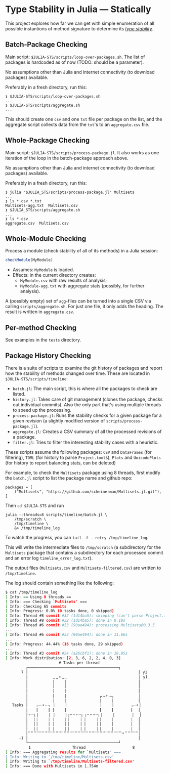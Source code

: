 # Type Stability in Julia — Statically

This project explores how far we can get with simple enumeration of all possible
instantions of method signature to determine its _[type stability][st-def]_.

[st-def]: https://docs.julialang.org/en/v1/manual/faq/#man-type-stability

## Batch-Package Checking

Main script: `$JULIA-STS/scripts/loop-over-packages.sh`. The list of packages is
hardcoded as of now (TODO: should be a parameter).

No assumptions other than Julia and internet connectivity (to download
packages) available.

Preferably in a fresh directory, run this:

``` shellsession
❯ $JULIA-STS/scripts/loop-over-packages.sh
...
❯ $JULIA-STS/scripts/aggregate.sh
...
```

This should create one `csv` and one `txt` file per package on the list, and the
aggregate script collects data from the `txt`'s to an `aggregate.csv` file.

## Whole-Package Checking

Main script: `$JULIA-STS/scripts/process-package.jl`. It also works as one
iteration of the loop in the batch-package approach above.

No assumptions other than Julia and internet connectivity (to download
packages) available.

Preferably in a fresh directory, run this:

``` shellsession
❯ julia "$JULIA_STS/scripts/process-package.jl" Multisets
...
❯ ls *.csv *.txt
Multisets-agg.txt  Multisets.csv
❯ $JULIA_STS/scripts/aggregate.sh
...
❯ ls *.csv
aggregate.csv  Multisets.csv
```

## Whole-Module Checking

Process a module (check stability of all of its methods) in a Julia session:

``` julia
checkModule(MyModule)
```

- Assumes: `MyModule` is loaded.
- Effects: in the current directory creates:
  - `MyModule.csv` with raw results of analysis;
  - `MyModule-agg.txt` with aggregate stats (possibly, for further analysis).

A (possibly empty) set of `agg`-files can be turned into a single CSV via calling
`scripts/aggregate.sh`. For just one file, it only adds the heading. The result
is written in `aggregate.csv`.

## Per-method Checking

See examples in the `tests` directory.

## Package History Checking

There is a suite of scripts to examine the git history of packages 
and report how the stability of methods changed over time. 
These are located in `$JULIA-STS/scripts/timeline`:

- `batch.jl`: The main script, this is where all the packages to check are listed.
- `history.jl`: Takes care of git management (clones the package, checks out individual commits). Also the only part that's using multiple threads to speed up the processing.
- `process-package.jl`: Runs the stability checks for a given package for a given revision (a slightly modified version of `scripts/process-package.jl`).
- `aggregate.jl`: Creates a CSV summary of all the processed revisions of a package.
- `filter.jl`: Tries to filter the interesting stability cases with a heuristic.

These scripts assume the following packages: `CSV` and `DataFrames` (for filtering), `TOML` (for history to parse `Project.toml`s), `Plots` and `UnicodePlots` (for history to report balancing stats, can be deleted)

For example, to check the `Multisets` package using 8 threads, first modify the `batch.jl` 
script to list the package name and github repo:

```
packages = [
    ("Multisets", "https://github.com/scheinerman/Multisets.jl.git"),
]
```

Then `cd $JULIA-STS` and run

```
julia --threads=8 scripts/timeline/batch.jl \
    /tmp/scratch \
    /tmp/timeline \
    &> /tmp/timeline_log
```

To watch the progress, you can `tail -f --retry /tmp/timeline_log`.

This will write the intermediate files to `/tmp/scratch` (a subdirectory for the `Multisets` 
package that contains a subdirectory for each processed commit and an error log 
`timeline_error_log.txt`).

The output files (`Multisets.csv` and `Multisets-filtered.csv`) are written to 
`/tmp/timeline`.

The log should contain something like the following:

```bash
$ cat /tmp/timeline_log
[ Info: == Using 8 threads ==
[ Info: === Checking `Multisets' ===
[ Info: Checking 65 commits
[ Info: Progress: 0.0% (0 tasks done, 0 skipped)
[ Info: Thread #8 commit #32 (1d14ba5): skipping (can't parse Project.toml)
[ Info: Thread #8 commit #32 (1d14ba5): done in 0.18s
[ Info: Thread #6 commit #53 (90ae494): processing Multisets@0.3.5
...
[ Info: Thread #6 commit #53 (90ae494): done in 11.66s
...
[ Info: Progress: 44.44% (16 tasks done, 29 skipped)
...
[ Info: Thread #3 commit #54 (a26cbf1): done in 10.95s
[ Info: Work distribution: [2, 3, 6, 2, 2, 4, 0, 3]
         ⠀⠀⠀⠀⠀⠀⠀⠀⠀⠀⠀⠀# Tasks per thread⠀⠀⠀⠀⠀⠀⠀⠀⠀⠀⠀⠀   
         ┌────────────────────────────────────────┐   
       7 │⠀⠀⠀⠀⠀⠀⠀⠀⠀⠀⠀⠀⠀⠀⠀⠀⠀⠀⠀⠀⠀⠀⠀⠀⠀⠀⠀⠀⠀⠀⠀⠀⠀⠀⠀⠀⠀⠀⠀⠀│ y1
         │⠀⠀⠀⠀⠀⠀⠀⠀⠀⣀⣀⚬⣀⣀⠀⠀⠀⠀⠀⠀⠀⠀⠀⠀⠀⠀⠀⠀⠀⠀⠀⠀⠀⠀⠀⠀⠀⠀⠀⠀│ y1
         │⠀⠀⠀⠀⠀⠀⠀⠀⠀⡇⠀⠀⠀⢸⠀⠀⠀⠀⠀⠀⠀⠀⠀⠀⠀⠀⠀⠀⠀⠀⠀⠀⠀⠀⠀⠀⠀⠀⠀⠀│   
         │⠀⠀⠀⠀⠀⠀⠀⠀⠀⡇⠀⠀⠀⢸⠀⠀⠀⠀⠀⠀⠀⠀⠀⠀⠀⠀⠀⠀⠀⠀⠀⠀⠀⠀⠀⠀⠀⠀⠀⠀│   
         │⠀⠀⠀⠀⠀⠀⠀⠀⠀⡇⠀⠀⠀⢸⠀⠀⠀⠀⠀⠀⠀⠀⠀⠀⠀⠀⠀⠀⠀⠀⠀⠀⠀⠀⠀⠀⠀⠀⠀⠀│   
         │⠀⠀⠀⠀⠀⠀⠀⠀⠀⡇⠀⠀⠀⢸⠀⠀⠀⠀⠀⠀⠀⠀⠀⠀⠀⠀⡤⠤⚬⠤⢤⠀⠀⠀⠀⠀⠀⠀⠀⠀│   
         │⠀⠀⠀⠀⠀⠀⠀⠀⠀⡇⠀⠀⠀⢸⠀⠀⠀⠀⠀⠀⠀⠀⠀⠀⠀⠀⡇⠀⠀⠀⢸⠀⠀⠀⠀⠀⠀⠀⠀⠀│   
   Tasks │⠀⠀⠀⡤⠤⚬⠤⢤⠀⡇⠀⠀⠀⢸⠀⠀⠀⠀⠀⠀⠀⠀⠀⠀⠀⠀⡇⠀⠀⠀⢸⠀⠀⠀⠀⠀⠀⢠⠤⚬│   
         │⠀⠀⠀⡇⠀⠀⠀⢸⠀⡇⠀⠀⠀⢸⠀⠀⠀⠀⠀⠀⠀⠀⠀⠀⠀⠀⡇⠀⠀⠀⢸⠀⠀⠀⠀⠀⠀⢸⠀⠀│   
         │⚬⠒⡆⡇⠀⠀⠀⢸⠀⡇⠀⠀⠀⢸⢰⠒⠒⚬⠒⡆⢰⠒⚬⠒⠒⡆⡇⠀⠀⠀⢸⠀⠀⠀⠀⠀⠀⢸⠀⠀│   
         │⠀⠀⡇⡇⠀⠀⠀⢸⠀⡇⠀⠀⠀⢸⢸⠀⠀⠀⠀⡇⢸⠀⠀⠀⠀⡇⡇⠀⠀⠀⢸⠀⠀⠀⠀⠀⠀⢸⠀⠀│   
         │⠀⠀⡇⡇⠀⠀⠀⢸⠀⡇⠀⠀⠀⢸⢸⠀⠀⠀⠀⡇⢸⠀⠀⠀⠀⡇⡇⠀⠀⠀⢸⠀⠀⠀⠀⠀⠀⢸⠀⠀│   
         │⠀⠀⡇⡇⠀⠀⠀⢸⠀⡇⠀⠀⠀⢸⢸⠀⠀⠀⠀⡇⢸⠀⠀⠀⠀⡇⡇⠀⠀⠀⢸⠀⠀⠀⠀⠀⠀⢸⠀⠀│   
         │⠉⠉⠉⠉⠉⠉⠉⠉⠉⠉⠉⠉⠉⠉⠉⠉⠉⠉⠉⠉⠉⠉⠉⠉⠉⠉⠉⠉⠉⠉⠉⠉⠉⠉⚬⠉⠉⠉⠉⠉│   
      -1 │⠀⠀⠀⠀⠀⠀⠀⠀⠀⠀⠀⠀⠀⠀⠀⠀⠀⠀⠀⠀⠀⠀⠀⠀⠀⠀⠀⠀⠀⠀⠀⠀⠀⠀⠀⠀⠀⠀⠀⠀│   
         └────────────────────────────────────────┘   
         ⠀1⠀⠀⠀⠀⠀⠀⠀⠀⠀⠀⠀⠀⠀⠀⠀Thread⠀⠀⠀⠀⠀⠀⠀⠀⠀⠀⠀⠀⠀⠀⠀⠀⠀8⠀   
[ Info: === Aggregating results for `Multisets' ===
[ Info: Writing to `/tmp/timeline/Multisets.csv'
[ Info: Writing to `/tmp/timeline/Multisets-filtered.csv'
[ Info: === Done with Multisets in 1.754m
```
